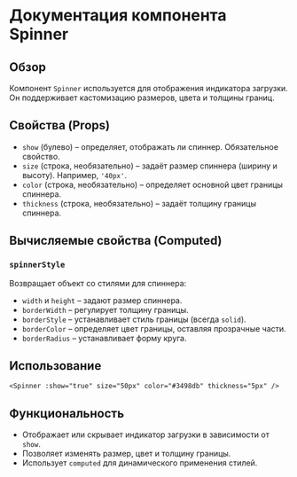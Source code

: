 # Документация компонента Spinner

## Обзор
Компонент `Spinner` используется для отображения индикатора загрузки. Он поддерживает кастомизацию размеров, цвета и толщины границ.

## Свойства (Props)

- `show` (булево) – определяет, отображать ли спиннер. Обязательное свойство.
- `size` (строка, необязательно) – задаёт размер спиннера (ширину и высоту). Например, `'40px'`.
- `color` (строка, необязательно) – определяет основной цвет границы спиннера.
- `thickness` (строка, необязательно) – задаёт толщину границы спиннера.

## Вычисляемые свойства (Computed)

### `spinnerStyle`
Возвращает объект со стилями для спиннера:

- `width` и `height` – задают размер спиннера.
- `borderWidth` – регулирует толщину границы.
- `borderStyle` – устанавливает стиль границы (всегда `solid`).
- `borderColor` – определяет цвет границы, оставляя прозрачные части.
- `borderRadius` – устанавливает форму круга.

## Использование

```vue
<Spinner :show="true" size="50px" color="#3498db" thickness="5px" />
```

## Функциональность

- Отображает или скрывает индикатор загрузки в зависимости от `show`.
- Позволяет изменять размер, цвет и толщину границы.
- Использует `computed` для динамического применения стилей.

